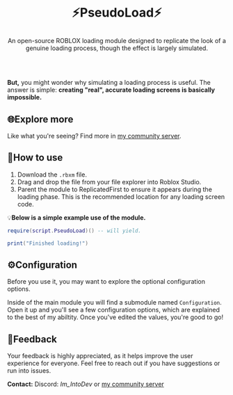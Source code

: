 # <p align="center">⚡PseudoLoad⚡</p>
<p align="center">An open-source ROBLOX loading module designed to replicate the look of a genuine loading process, though the effect is largely simulated.</p>
<br><br/>

**But,** you might wonder why simulating a loading process is useful.
The answer is simple: **creating "real", accurate loading screens is basically impossible.**

## 🌐Explore more
Like what you're seeing? Find more in [my community server](https://discord.gg/R9hp2vbpP5).

## 🚀How to use
1. Download the `.rbxm` file.
2. Drag and drop the file from your file explorer into Roblox Studio.
3. Parent the module to ReplicatedFirst to ensure it appears during the loading phase. This is the recommended location for any loading screen code.

💡**Below is a simple example use of the module.**
```lua
require(script.PseudoLoad)() -- will yield.

print("Finished loading!")
```

## ⚙️Configuration
Before you use it, you may want to explore the optional configuration options.

Inside of the main module you will find a submodule named `Configuration`.
Open it up and you'll see a few configuration options, which are explained to the best of my abiltity.
Once you've edited the values, you're good to go!

## 💬Feedback
Your feedback is highly appreciated, as it helps improve the user experience for everyone. Feel free to reach out if you have suggestions or run into issues.

**Contact:** Discord: *Im_IntoDev* or [my community server](https://discord.gg/R9hp2vbpP5)
